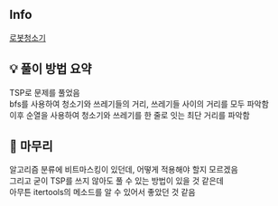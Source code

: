## Info
[로봇청소기](https://www.acmicpc.net/problem/4991)

## 💡 풀이 방법 요약
TSP로 문제를 풀었음  
bfs를 사용하여 청소기와 쓰레기들의 거리, 쓰레기들 사이의 거리를 모두 파악함  
이후 순열을 사용하여 청소기와 쓰레기를 한 줄로 잇는 최단 거리를 파악함  
## 🙂 마무리
알고리즘 분류에 비트마스킹이 있던데, 어떻게 적용해야 할지 모르겠음  
그리고 굳이 TSP를 쓰지 않아도 풀 수 있는 방법이 있을 것 같은데  
아무튼 itertools의 메소드를 알 수 있어서 좋았던 것 같음